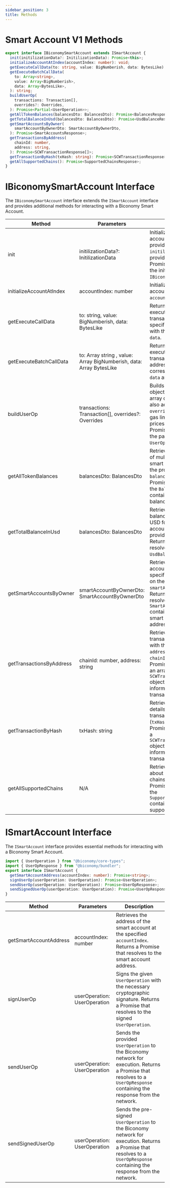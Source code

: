 ```yaml
---
sidebar_position: 3
title: Methods
---
```

# Smart Account V1 Methods

```typescript
export interface IBiconomySmartAccount extends ISmartAccount {
  init(initilizationData?: InitilizationData): Promise<this>;
  initializeAccountAtIndex(accountIndex: number): void;
  getExecuteCallData(to: string, value: BigNumberish, data: BytesLike): string;
  getExecuteBatchCallData(
    to: Array<string>,
    value: Array<BigNumberish>,
    data: Array<BytesLike>,
  ): string;
  buildUserOp(
    transactions: Transaction[],
    overrides?: Overrides,
  ): Promise<Partial<UserOperation>>;
  getAllTokenBalances(balancesDto: BalancesDto): Promise<BalancesResponse>;
  getTotalBalanceInUsd(balancesDto: BalancesDto): Promise<UsdBalanceResponse>;
  getSmartAccountsByOwner(
    smartAccountByOwnerDto: SmartAccountByOwnerDto,
  ): Promise<SmartAccountsResponse>;
  getTransactionsByAddress(
    chainId: number,
    address: string,
  ): Promise<SCWTransactionResponse[]>;
  getTransactionByHash(txHash: string): Promise<SCWTransactionResponse>;
  getAllSupportedChains(): Promise<SupportedChainsResponse>;
}
```

# IBiconomySmartAccount Interface

The `IBiconomySmartAccount` interface extends the `ISmartAccount` interface and provides additional methods for interacting with a Biconomy Smart Account.

| Method                   | Parameters                                                          | Description                                                                                                                                                                                                                 |     |
| ------------------------ | ------------------------------------------------------------------- | --------------------------------------------------------------------------------------------------------------------------------------------------------------------------------------------------------------------------- | --- |
| init                     | initilizationData?: InitilizationData                               | Initializes the smart account with the provided `initilizationData`, if provided. Returns a Promise that resolves to the initialized `IBiconomySmartAccount`.                                                               |
| initializeAccountAtIndex | accountIndex: number                                                | Initializes the smart account at the specified `accountIndex`.                                                                                                                                                              |
| getExecuteCallData       | to: string, value: BigNumberish, data: BytesLike                    | Returns the call data for executing a single transaction to the specified address (`to`) with the given `value` and `data`.                                                                                                 |
| getExecuteBatchCallData  | to: Array string , value: Array BigNumberish, data: Array BytesLike | Returns the call data for executing a batch of transactions to multiple addresses (`to`) with the corresponding `value` and `data` arrays.                                                                                  |
| buildUserOp              | transactions: Transaction[], overrides?: Overrides                  | Builds a `UserOperation` object from the provided array of `Transaction`s. It also accepts optional `overrides` for specifying gas limits and gas prices. Returns a Promise that resolves to the partial `UserOperation`.   |
| getAllTokenBalances      | balancesDto: BalancesDto                                            | Retrieves the balances of multiple tokens for the smart account based on the provided `balancesDto`. Returns a Promise that resolves to the `BalancesResponse` containing the token balances.                               |
| getTotalBalanceInUsd     | balancesDto: BalancesDto                                            | Retrieves the total balance of all tokens in USD for the smart account based on the provided `balancesDto`. Returns a Promise that resolves to the `UsdBalanceResponse`.                                                    |
| getSmartAccountsByOwner  | smartAccountByOwnerDto: SmartAccountByOwnerDto                      | Retrieves all smart accounts owned by the specified address based on the provided `smartAccountByOwnerDto`. Returns a Promise that resolves to the `SmartAccountsResponse` containing the array of smart account addresses. |
| getTransactionsByAddress | chainId: number, address: string                                    | Retrieves the transactions associated with the specified `address` on the given `chainId`. Returns a Promise that resolves to an array of `SCWTransactionResponse` objects containing information about the transactions.   |
| getTransactionByHash     | txHash: string                                                      | Retrieves the transaction details for the specified transaction hash (`txHash`). Returns a Promise that resolves to a `SCWTransactionResponse` object containing information about the transaction.                         |
| getAllSupportedChains    | N/A                                                                 | Retrieves information about all supported chains. Returns a Promise that resolves to the `SupportedChainsResponse` containing the list of supported chains.                                                                 |

# ISmartAccount Interface

The `ISmartAccount` interface provides essential methods for interacting with a Biconomy Smart Account.

```typescript
import { UserOperation } from "@biconomy/core-types";
import { UserOpResponse } from "@biconomy/bundler";
export interface ISmartAccount {
  getSmartAccountAddress(accountIndex: number): Promise<string>;
  signUserOp(userOperation: UserOperation): Promise<UserOperation>;
  sendUserOp(userOperation: UserOperation): Promise<UserOpResponse>;
  sendSignedUserOp(userOperation: UserOperation): Promise<UserOpResponse>;
}
```

| Method                 | Parameters                   | Description                                                                                                                                                                 |
| ---------------------- | ---------------------------- | --------------------------------------------------------------------------------------------------------------------------------------------------------------------------- |
| getSmartAccountAddress | accountIndex: number         | Retrieves the address of the smart account at the specified `accountIndex`. Returns a Promise that resolves to the smart account address.                                   |
| signUserOp             | userOperation: UserOperation | Signs the given `UserOperation` with the necessary cryptographic signature. Returns a Promise that resolves to the signed `UserOperation`.                                  |
| sendUserOp             | userOperation: UserOperation | Sends the provided `UserOperation` to the Biconomy network for execution. Returns a Promise that resolves to a `UserOpResponse` containing the response from the network.   |
| sendSignedUserOp       | userOperation: UserOperation | Sends the pre-signed `UserOperation` to the Biconomy network for execution. Returns a Promise that resolves to a `UserOpResponse` containing the response from the network. |
